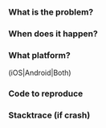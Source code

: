 ### What is the problem?

### When does it happen?

### What platform?

(iOS|Android|Both)

### Code to reproduce

### Stacktrace (if crash)
